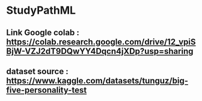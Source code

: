 # StudyPathML

## Link Google colab : https://colab.research.google.com/drive/12_vpiSBjW-VZJ2dT9DQwYY4Dqcn4jXDp?usp=sharing
## dataset source    : https://www.kaggle.com/datasets/tunguz/big-five-personality-test

